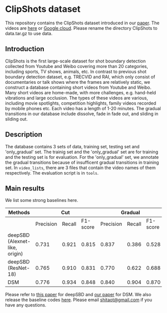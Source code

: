 # ClipShots dataset
This repository contains the ClipShots dataset introduced in our [paper](https://arxiv.org/pdf/1808.04234.pdf). The videos are [here](https://pan.baidu.com/s/1J3fdQxPUtkMe6i8moCXZ0A) or [Google cloud](https://drive.google.com/file/d/1Z9iTwKT07gFWLp3GTltsB71MESugguza/view?usp=sharing). Please rename the directory ClipShots to data.tar.gz to use data.

## Introduction
ClipShots is the first large-scale dataset for shot boundary detection collected from Youtube and Weibo covering more than 20 categories, including sports, TV shows, animals, etc. In contrast to previous shot boundary detection dataset, e.g. TRECVID and RAI, which only consist of documentaries or talk shows where the frames are relatively static, we construct a database containing short videos from Youtube and Weibo. Many short videos are home-made, with more challenges, e.g. hand-held vibrations and large occlusion. The types of these videos are various, including movie spotlights, competition highlights, family videos recorded by mobile phones etc. Each video has a length of 1-20 minutes. The gradual transitions in our database include dissolve, fade in fade out, and sliding in sliding out.

## Description
The database contains 3 sets of data, training set, testing set and 'only_gradual' set. The trainig set and the 'only_gradual' set are for training and the testing set is for evaluation. For the 'only_gradual' set, we annotate the gradual transitions because of insufficent gradual transitions in training set. In `video_lists`, there are 3 files that contain the video names of them respectively. The evaluation script is in `tools`.

## Main results
We list some strong baselines here.
<table>
    <thead>
        <tr>
            <th>Methods</th>
            <th colspan=3>Cut</th>
            <th colspan=3>Gradual</th>
        </tr>
    </thead>
    <tbody>
        <tr>
            <td></td>
            <td>Precision</td>
            <td>Recall</td>
            <td>F1-score</td>
            <td>Precision</td>
            <td>Recall</td>
            <td>F1-score</td>
        </tr>
        <tr>
            <td>deepSBD (Alexnet-like, origin)</td>
            <td>0.731</td>
            <td>0.921</td>
            <td>0.815</td>
            <td>0.837</td>
            <td>0.386</td>
            <td>0.528</td>
        </tr>
        <tr>
            <td>deepSBD (ResNet-18)</td>
            <td>0.765</td>
            <td>0.910</td>
            <td>0.831</td>
            <td>0.770</td>
            <td>0.622</td>
            <td>0.688</td>
        </tr>
        <tr>
            <td>DSM</td>
            <td>0.776</td>
            <td>0.934</td>
            <td>0.848</td>
            <td>0.840</td>
            <td>0.904</td>
            <td>0.870</td>
        </tr>
    </tbody>
</table>

Please refer to [this paper](https://arxiv.org/pdf/1705.03281.pdf) for deepSBD and [our paper](https://arxiv.org/pdf/1808.04234.pdf) for DSM. We also release the baseline codes [here](https://github.com/Tangshitao/ClipShots_basline). Please email shitaot@gmail.com if you have any questions.
